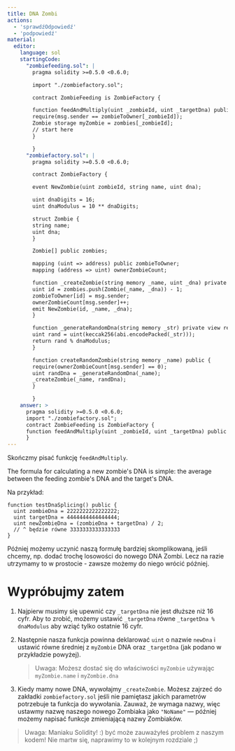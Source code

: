 ```yaml
---
title: DNA Zombi
actions:
  - 'sprawdźOdpowiedź'
  - 'podpowiedź'
material:
  editor:
    language: sol
    startingCode:
      "zombiefeeding.sol": |
        pragma solidity >=0.5.0 <0.6.0;

        import "./zombiefactory.sol";

        contract ZombieFeeding is ZombieFactory {

        function feedAndMultiply(uint _zombieId, uint _targetDna) public {
        require(msg.sender == zombieToOwner[_zombieId]);
        Zombie storage myZombie = zombies[_zombieId];
        // start here
        }

        }
      "zombiefactory.sol": |
        pragma solidity >=0.5.0 <0.6.0;

        contract ZombieFactory {

        event NewZombie(uint zombieId, string name, uint dna);

        uint dnaDigits = 16;
        uint dnaModulus = 10 ** dnaDigits;

        struct Zombie {
        string name;
        uint dna;
        }

        Zombie[] public zombies;

        mapping (uint => address) public zombieToOwner;
        mapping (address => uint) ownerZombieCount;

        function _createZombie(string memory _name, uint _dna) private {
        uint id = zombies.push(Zombie(_name, _dna)) - 1;
        zombieToOwner[id] = msg.sender;
        ownerZombieCount[msg.sender]++;
        emit NewZombie(id, _name, _dna);
        }

        function _generateRandomDna(string memory _str) private view returns (uint) {
        uint rand = uint(keccak256(abi.encodePacked(_str)));
        return rand % dnaModulus;
        }

        function createRandomZombie(string memory _name) public {
        require(ownerZombieCount[msg.sender] == 0);
        uint randDna = _generateRandomDna(_name);
        _createZombie(_name, randDna);
        }

        }
    answer: >
      pragma solidity >=0.5.0 <0.6.0;
      import "./zombiefactory.sol";
      contract ZombieFeeding is ZombieFactory {
      function feedAndMultiply(uint _zombieId, uint _targetDna) public { require(msg.sender == zombieToOwner[_zombieId]); Zombie storage myZombie = zombies[_zombieId]; _targetDna = _targetDna % dnaModulus; uint newDna = (myZombie.dna + _targetDna) / 2; _createZombie("NoName", newDna); }
      }
---
```


Skończmy pisać funkcję `feedAndMultiply`.

The formula for calculating a new zombie's DNA is simple: the average between the feeding zombie's DNA and the target's DNA.

Na przykład:

    function testDnaSplicing() public {
      uint zombieDna = 2222222222222222;
      uint targetDna = 4444444444444444;
      uint newZombieDna = (zombieDna + targetDna) / 2;
      // ^ będzie równe 3333333333333333
    }
    

Później możemy uczynić naszą formułę bardziej skomplikowaną, jeśli chcemy, np. dodać trochę losowości do nowego DNA Zombi. Lecz na razie utrzymamy to w prostocie - zawsze możemy do niego wrócić później.

# Wypróbujmy zatem

1. Najpierw musimy się upewnić czy `_targetDna` nie jest dłuższe niż 16 cyfr. Aby to zrobić, możemy ustawić `_targetDna` równe `_targetDna % dnaModulus` aby wziąć tylko ostatnie 16 cyfr.

2. Następnie nasza funkcja powinna deklarować `uint` o nazwie `newDna` i ustawić równe średniej z `myZombie` DNA oraz `_targetDna` (jak podano w przykładzie powyżej).
    
    > Uwaga: Możesz dostać się do właściwości `myZombie` używając `myZombie.name` i `myZombie.dna`

3. Kiedy mamy nowe DNA, wywołajmy `_createZombie`. Możesz zajrzeć do zakładki `zombiefactory.sol` jeśli nie pamiętasz jakich parametrów potrzebuje ta funkcja do wywołania. Zauważ, że wymaga nazwy, więc ustawmy nazwę naszego nowego Zombiaka jako `"NoName"` — później możemy napisać funkcje zmieniającą nazwy Zombiaków.

> Uwaga: Maniaku Solidity! :) być może zauważyłeś problem z naszym kodem! Nie martw się, naprawimy to w kolejnym rozdziale ;)